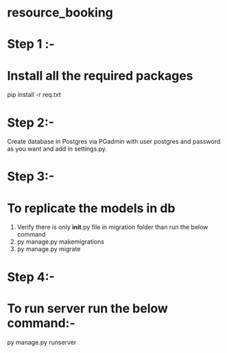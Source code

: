 # resource_booking
# Step 1 :-
# Install all the required packages

pip install -r req.txt

# Step 2:-

Create database in Postgres via PGadmin with user postgres and password as you want and add in settings.py.

# Step 3:-
# To replicate the models in db
1. Verify there is only __init__.py file in migration folder than run the below  command 
2. py manage.py makemigrations 
3. py manage.py migrate 

# Step 4:-
# To run server run the below command:-
py manage.py runserver 

